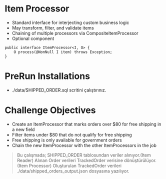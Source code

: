 # Item Processor

- Standard interface for interjecting custom business logic
- May transform, filter, and validate items
- Chaining of multiple processors via CompositeltemProcessor 
- Optional component

```
public interface ItemProcessor<I, O> {
	O process(@NonNull I item) throws Exception;
}
```

# PreRun Installations
-  ./data/SHIPPED_ORDER.sql scritini çalıştırınız.

# Challenge Objectives
- Create an ItemProcessor that marks orders over $80 for free shipping in a new field
- Filter items under $80 that do not qualify for free shipping
- Free shipping is only available for government orders 
- Chain the new ItemProcessor with the other ItemProcessors in the job




> Bu çalışmada;
SHIPPED_ORDER tablosundan veriler alınıyor.(Item Reader)
Alınan Order verileri TrackedOrder verisine dönüştürülüyor.(Item Processor)
Oluşturulan TrackedOrder verileri ./data/shipped_orders_output.json dosyasına yazılıyor.

